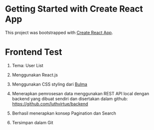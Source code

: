 # Getting Started with Create React App

This project was bootstrapped with [Create React App](https://github.com/facebook/create-react-app).



# Frontend Test

1. Tema: User List

2. Menggunakan React.js

3. Menggunakan CSS styling dari [Bulma](https://bulma.io/)

4. Menerapkan pemrosesan data menggunakan REST API local dengan backend yang dibuat sendiri dan disertakan dalam github: https://github.com/luthvirtue/backend

5. Berhasil menerapkan konsep Pagination dan Search

6. Tersimpan dalam Git

